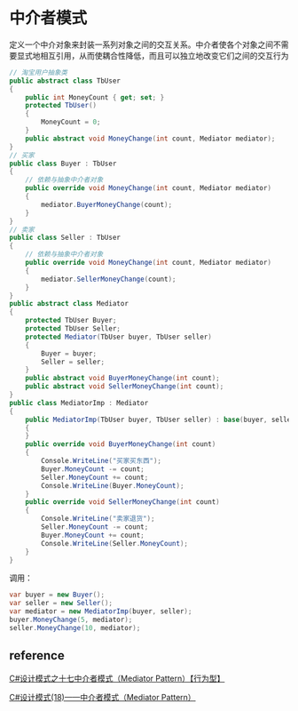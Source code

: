 # 中介者模式

定义一个中介对象来封装一系列对象之间的交互关系。中介者使各个对象之间不需要显式地相互引用，从而使耦合性降低，而且可以独立地改变它们之间的交互行为

```csharp
// 淘宝用户抽象类
public abstract class TbUser
{
    public int MoneyCount { get; set; }
    protected TbUser()
    {
        MoneyCount = 0;
    }
    public abstract void MoneyChange(int count, Mediator mediator);
}
// 买家
public class Buyer : TbUser
{
    // 依赖与抽象中介者对象
    public override void MoneyChange(int count, Mediator mediator)
    {
        mediator.BuyerMoneyChange(count);
    }
}
// 卖家
public class Seller : TbUser
{
    // 依赖与抽象中介者对象
    public override void MoneyChange(int count, Mediator mediator)
    {
        mediator.SellerMoneyChange(count);
    }
}
public abstract class Mediator
{
    protected TbUser Buyer;
    protected TbUser Seller;
    protected Mediator(TbUser buyer, TbUser seller)
    {
        Buyer = buyer;
        Seller = seller;
    }
    public abstract void BuyerMoneyChange(int count);
    public abstract void SellerMoneyChange(int count);
}
public class MediatorImp : Mediator
{
    public MediatorImp(TbUser buyer, TbUser seller) : base(buyer, seller)
    {
    }
    public override void BuyerMoneyChange(int count)
    {
        Console.WriteLine("买家买东西");
        Buyer.MoneyCount -= count;
        Seller.MoneyCount += count;
        Console.WriteLine(Buyer.MoneyCount);
    }
    public override void SellerMoneyChange(int count)
    {
        Console.WriteLine("卖家退货");
        Seller.MoneyCount -= count;
        Buyer.MoneyCount += count;
        Console.WriteLine(Seller.MoneyCount);
    }
}
```

调用：

```csharp
var buyer = new Buyer();
var seller = new Seller();
var mediator = new MediatorImp(buyer, seller);
buyer.MoneyChange(5, mediator);
seller.MoneyChange(10, mediator);
```

## reference

[C#设计模式之十七中介者模式（Mediator Pattern）【行为型】](http://www.cnblogs.com/PatrickLiu/p/7966240.html)

[C#设计模式(18)——中介者模式（Mediator Pattern）](http://www.cnblogs.com/zhili/p/MediatorPattern.html)